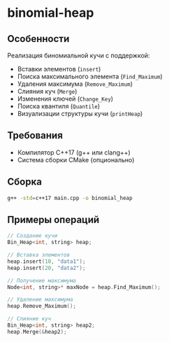# binomial-heap

## Особенности
Реализация биномиальной кучи с поддержкой:
- Вставки элементов (`insert`)
- Поиска максимального элемента (`Find_Maximum`)
- Удаления максимума (`Remove_Maximum`)
- Слияния куч (`Merge`)
- Изменения ключей (`Change_Key`)
- Поиска квантиля (`Quantile`)
- Визуализации структуры кучи (`printHeap`)

## Требования
- Компилятор C++17 (g++ или clang++)
- Система сборки CMake (опционально)

## Сборка
```bash
g++ -std=c++17 main.cpp -o binomial_heap
```

## Примеры операций

```cpp
// Создание кучи
Bin_Heap<int, string> heap;

// Вставка элементов
heap.insert(10, "data1");
heap.insert(20, "data2");

// Получение максимума
Node<int, string>* maxNode = heap.Find_Maximum();

// Удаление максимума
heap.Remove_Maximum();

// Слияние куч
Bin_Heap<int, string> heap2;
heap.Merge(&heap2);
```
